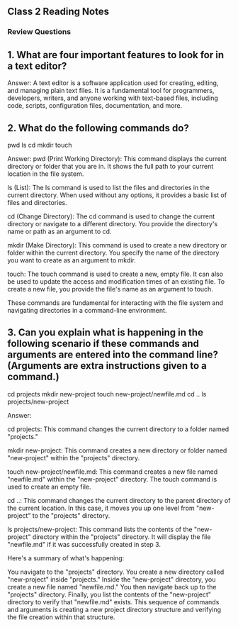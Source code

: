 
## Class 2 Reading Notes

### Review Questions

## 1. What are four important features to look for in a text editor?

Answer: 
A text editor is a software application used for creating, editing, and managing plain text files. It is a fundamental tool for programmers, developers, writers, and anyone working with text-based files, including code, scripts, configuration files, documentation, and more.




## 2. What do the following commands do?
pwd
ls
cd
mkdir
touch

Answer:
pwd (Print Working Directory): This command displays the current directory or folder that you are in. It shows the full path to your current location in the file system.

ls (List): The ls command is used to list the files and directories in the current directory. When used without any options, it provides a basic list of files and directories.

cd (Change Directory): The cd command is used to change the current directory or navigate to a different directory. You provide the directory's name or path as an argument to cd.

mkdir (Make Directory): This command is used to create a new directory or folder within the current directory. You specify the name of the directory you want to create as an argument to mkdir.

touch: The touch command is used to create a new, empty file. It can also be used to update the access and modification times of an existing file. To create a new file, you provide the file's name as an argument to touch.

These commands are fundamental for interacting with the file system and navigating directories in a command-line environment.









##  3. Can you explain what is happening in the following scenario if these commands and arguments are entered into the command line? (Arguments are extra instructions given to a command.)
cd projects
mkdir new-project
touch new-project/newfile.md
cd ..
ls projects/new-project

Answer: 


cd projects: This command changes the current directory to a folder named "projects."

mkdir new-project: This command creates a new directory or folder named "new-project" within the "projects" directory.

touch new-project/newfile.md: This command creates a new file named "newfile.md" within the "new-project" directory. The touch command is used to create an empty file.

cd ..: This command changes the current directory to the parent directory of the current location. In this case, it moves you up one level from "new-project" to the "projects" directory.

ls projects/new-project: This command lists the contents of the "new-project" directory within the "projects" directory. It will display the file "newfile.md" if it was successfully created in step 3.

Here's a summary of what's happening:

You navigate to the "projects" directory.
You create a new directory called "new-project" inside "projects."
Inside the "new-project" directory, you create a new file named "newfile.md."
You then navigate back up to the "projects" directory.
Finally, you list the contents of the "new-project" directory to verify that "newfile.md" exists.
This sequence of commands and arguments is creating a new project directory structure and verifying the file creation within that structure.

